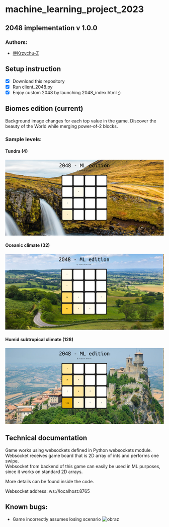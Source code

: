 # machine_learning_project_2023

## 2048 implementation v 1.0.0

### Authors:
- [@Krzychu-Z](https://github.com/Krzychu-Z)

## Setup instruction
- [x] Download this repository
- [x] Run client_2048.py
- [x] Enjoy custom 2048 by launching 2048_index.html ;)

## Biomes edition (current)
Background image changes for each top value in the game.
Discover the beauty of the World while merging power-of-2 blocks.

### Sample levels:
#### Tundra (4)
![example image](img/biomes_1.png)

#### Oceanic climate (32)
![example image](img/biomes_2.png)

#### Humid subtropical climate (128)
![example image](img/biomes_3.png)

## Technical documentation
Game works using websockets defined in Python websockets module.\
Websocket receives game board that is 2D array of ints and performs one swipe.\
Websocket from backend of this game can easily be used in ML purposes, since it works on standard 2D arrays.

More details can be found inside the code.

Websocket address: ws://localhost:8765

## Known bugs:
- Game incorrectly assumes losing scenario
![obraz](https://user-images.githubusercontent.com/47274258/232328581-59002010-d76d-4419-ac0a-3a27a53927a5.png)
